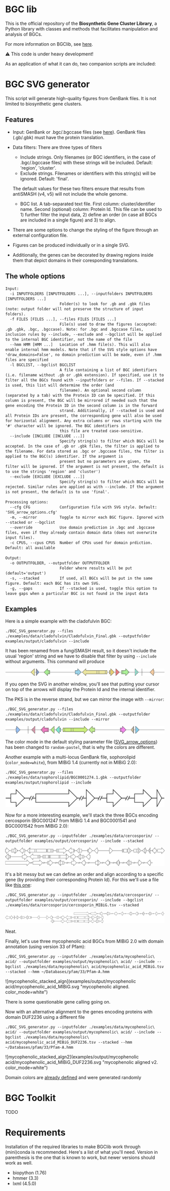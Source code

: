 # BGC lib

This is the official repository of the **Biosynthetic Gene Cluster Library**, a Python library with classes and methods that facilitates manipulation and analysis of BGCs.

For more information on BGClib, see [here](./BGClib/Readme.md).

:warning: This code is under heavy development!

As an application of what it can do, two companion scripts are included:

# BGC SVG generator

This script will generate high-quality figures from GenBank files. It is not limited to biosynthetic gene clusters.

## Features

* Input: GenBank or .bgc/.bgccase files (see [here](#bgc_toolkit)). GenBank files (.gb/.gbk) must have the protein translation.
* Data filters: There are three types of filters
  - Include strings. Only filenames (or BGC identifiers, in the case of .bgc/.bgccase files) with these strings will be included. Default: 'region', 'cluster'.
  - Exclude strings. Filenames or identifiers with this string(s) will be ignored. Default: 'final'. 
  
  The default values for these two filters ensure that results from antiSMASH (v4, v5) will not include the whole genome.
  
  - BGC list. A tab-separated text file. First column: cluster/identifier name. Second (optional) column: Protein Id. This file can be used to 1) further filter the input data, 2) define an order (in case all BGCs are included in a single figure) and 3) to align.
  
* There are some options to change the styling of the figure through an external configuration file.
* Figures can be produced individually or in a single SVG.
* Additionally, the genes can be decorated by drawing regions inside them that depict domains in their coresponding translations. 

## The whole options

```
Input:
  -i INPUTFOLDERS [INPUTFOLDERS ...], --inputfolders INPUTFOLDERS [INPUTFOLDERS ...]
                        Folder(s) to look for .gb and .gbk files (note: output folder will not preserve the structure of input folders).
  -f FILES [FILES ...], --files FILES [FILES ...]
                        File(s) used to draw the figures (accepted: .gb .gbk, .bgc, .bgccase). Note: for .bgc and .bgccase files, inclusion rules by --include, --exclude and --bgclist will be applied to the internal BGC identifier, not the name of the file
  --hmm HMM [HMM ...]   Location of .hmm file(s). This will also enable internal hmm models. Note that if the SVG style options have 'draw_domains=False', no domain prediction will be made, even if .hmm files are specified
  -l BGCLIST, --bgclist BGCLIST
                        A file containing a list of BGC identifiers (i.e. filename without .gb or .gbk extension). If specified, use it to filter all the BGCs found with --inputfolders or --files. If --stacked is used, this list will determine the order (and
                        filename). An optional second column (separated by a tab) with the Protein ID can be specified. If this column is present, the BGC will be mirrored if needed such that the gene encoding the Protein ID in the second column is in the forward
                        strand. Additionally, if --stacked is used and all Protein IDs are present, the corresponding gene will also be used for horizontal alignment. Any extra columns or rows starting with the '#' character will be ignored. The BGC identifiers in
                        this file are treated case-sensitive.
  --include [INCLUDE [INCLUDE ...]]
                        Specify string(s) to filter which BGCs will be accepted. In the case of .gb or .gbk files, the filter is applied to the filename. For data stored as .bgc or .bgccase files, the filter is applied to the BGC(s) identifier. If the argument is
                        present but no parameters are given, the filter will be ignored. If the argument is not present, the default is to use the strings 'region' and 'cluster')
  --exclude [EXCLUDE [EXCLUDE ...]]
                        Specify string(s) to filter which BGCs will be rejected. Similar rules are applied as with --include. If the argument is not present, the default is to use 'final'.

Processing options:
  --cfg CFG             Configuration file with SVG style. Default: 'SVG_arrow_options.cfg'
  -m, --mirror          Toggle to mirror each BGC figure. Ignored with --stacked or --bgclist
  --override            Use domain prediction in .bgc and .bgccase files, even if they already contain domain data (does not overwrite input files).
  -c CPUS, --cpus CPUS  Number of CPUs used for domain prdiction. Default: all available

Output:
  -o OUTPUTFOLDER, --outputfolder OUTPUTFOLDER
                        Folder where results will be put (default='output')
  -s, --stacked         If used, all BGCs will be put in the same figure. Default: each BGC has its own SVG.
  -g, --gaps            If --stacked is used, toggle this option to leave gaps when a particular BGC is not found in the input data
```

## Examples

Here is a simple example with the cladofulvin BGC:

```
./BGC_SVG_generator.py --files ./examples/data/cladofulvin/Cladofulvin_Final.gbk --outputfolder examples/output/cladofulvin --include
```

It has been renamed from a fungiSMASH result, so it doesn't include the usual 'region' string and we have to disable that filter by using `--include` without arguments. This command will produce

![Cladofulvin_Final](examples/output/cladofulvin/Cladofulvin_Final.svg "Cladofulvin. color_mode=random-pastel")

If you open the SVG in another window, you'll see that putting your cursor on top of the arrows will display the Protein Id and the internal identifier.

The PKS is in the reverse strand, but we can mirror the image with `--mirror`:

```
./BGC_SVG_generator.py --files ./examples/data/cladofulvin/Cladofulvin_Final.gbk --outputfolder examples/output/cladofulvin --include --mirror
```

![Cladofulvin_Final mirrored](examples/output/cladofulvin/Cladofulvin_Final_m.svg "Cladofulvin mirrored. color_mode=random-pastel")

The color mode in the default styling parameter file ([SVG_arrow_options](./SVG_arrow_options.cfg)) has been changed to `random-pastel`, that is why the colors are different.

Another example with a multi-locus GenBank file, sophorolipid (`color_mode=white`), from MIBiG 1.4 (currently not in MIBiG 2.0):

```
./BGC_SVG_generator.py --files ./examples/data/sophorolipid/BGC0001274.1.gbk --outputfolder examples/output/sophorolipid --include
```

![sophorolipid_multi_locus](examples/output/sophorolipid/BGC0001274.1.svg "sophorolipid. color_mode=white")

Now for a more interesting example, we'll stack the three BGCs encoding cercosporin (BGC001247 from MIBiG 1.4 and BGC0001541 and BGC0001542 from MIBiG 2.0):

```
./BGC_SVG_generator.py --inputfolder ./examples/data/cercosporin/ --outputfolder examples/output/cercosporin/ --include --stacked
```

![cercosporin_stacked](examples/output/cercosporin/stacked_BGC_figure.svg "cercosporin. color_mode=white")

It's a bit messy but we can define an order and align according to a specific gene (by providing their corresponding Protein Id). For this we'll use a file like [this one](examples/data/cercosporin/cercosporin_MIBiG.tsv):

```
./BGC_SVG_generator.py --inputfolder ./examples/data/cercosporin/ --outputfolder examples/output/cercosporin/ --include --bgclist ./examples/data/cercosporin/cercosporin_MIBiG.tsv --stacked
```

![cercosporin_stacked_algn](examples/output/cercosporin/cercosporin_MIBiG.svg "cercosporin aligned. color_mode=white")

Neat.

Finally, let's use three mycophenolic acid BGCs from MIBiG 2.0 with domain annotation (using version 33 of Pfam):

```
./BGC_SVG_generator.py --inputfolder ./examples/data/mycophenolic\ acid/ --outputfolder examples/output/mycophenolic\ acid/ --include --bgclist ./examples/data/mycophenolic\ acid/mycophenolic_acid_MIBiG.tsv --stacked --hmm ~/Databases/pfam/33/Pfam-A.hmm
```

![mycophenolic_stacked_algn](examples/output/mycophenolic acid/mycophenolic_acid_MIBiG.svg "mycophenolic aligned. color_mode=white")

There is some questionable gene calling going on.

Now with an alternative alignment to the genes encoding proteins with domain DUF2236 using a different file

```
./BGC_SVG_generator.py --inputfolder ./examples/data/mycophenolic\ acid/ --outputfolder examples/output/mycophenolic\ acid/ --include --bgclist ./examples/data/mycophenolic\ acid/mycophenolic_acid_MIBiG_DUF2236.tsv --stacked --hmm ~/Databases/pfam/33/Pfam-A.hmm
```

![mycophenolic_stacked_algn2](examples/output/mycophenolic acid/mycophenolic_acid_MIBiG_DUF2236.svg "mycophenolic aligned v2. color_mode=white")

Domain colors are [already defined](BGClib/data/domain_color_file_ID.tsv) and were generated randomly

# BGC Toolkit

TODO

# Requirements

Installation of the required libraries to make BGClib work through (mini)conda is recommended. Here's a list of what you'll need. Version in parenthesis is the one that is known to work, but newer versions should work as well.

* biopython (1.76)
* hmmer (3.3)
* lxml (4.5.0)
